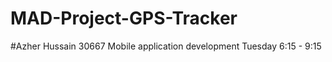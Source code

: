 # MAD-Project-GPS-Tracker


#Azher Hussain 
30667
Mobile application development
Tuesday 
6:15 - 9:15
